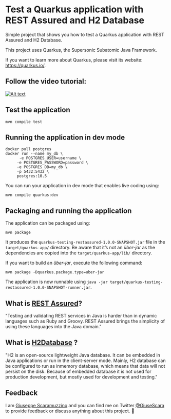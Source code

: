 # Test a Quarkus application with REST Assured and H2 Database

Simple project that shows you how to test a Quarkus application with REST Assured and H2 Database.

This project uses Quarkus, the Supersonic Subatomic Java Framework.

If you want to learn more about Quarkus, please visit its website: https://quarkus.io/.

## Follow the video tutorial:

[![Alt text](https://user-images.githubusercontent.com/8536722/110162186-aa6eab00-7dee-11eb-8289-bd3cf6c13a11.png)](https://youtu.be/zs8aN5g0lr0 "Click to play on Youtube.com")

## Test the application
```shell script
mvn compile test
```


## Running the application in dev mode
```shell script
docker pull postgres
docker run --name my_db \ 
      -e POSTGRES_USER=username \
     -e POSTGRES_PASSWORD=password \
     -e POSTGRES_DB=my_db \
     -p 5432:5432 \
     postgres:10.5
```

You can run your application in dev mode that enables live coding using:
```shell script
mvn compile quarkus:dev
```

## Packaging and running the application

The application can be packaged using:
```shell script
mvn package
```
It produces the `quarkus-testing-restassured-1.0.0-SNAPSHOT.jar` file in the `target/quarkus-app/` directory.
Be aware that it’s not an _über-jar_ as the dependencies are copied into the `target/quarkus-app/lib/` directory.

If you want to build an _über-jar_, execute the following command:
```shell script
mvn package -Dquarkus.package.type=uber-jar
```

The application is now runnable using `java -jar target/quarkus-testing-restassured-1.0.0-SNAPSHOT-runner.jar`.

## What is [REST Assured](https://rest-assured.io/)? 
"Testing and validating REST services in Java is harder than in dynamic languages such as Ruby and Groovy. REST Assured brings the simplicity of using these languages into the Java domain."

## What is [H2Database](http://h2database.com/html/main.html) ? 
"H2 is an open-source lightweight Java database. It can be embedded in Java applications or run in the client-server mode. Mainly, H2 database can be configured to run as inmemory database, which means that data will not persist on the disk. Because of embedded database it is not used for production development, but mostly used for development and testing."

## Feedback
I am [Giuseppe Scaramuzzino](https://www.linkedin.com/in/giuseppe-scaramuzzino/) and you can find me on Twitter [@GiuseScara](https://twitter.com/GiuseScara) to provide feedback or discuss anything about this project. 🙂
